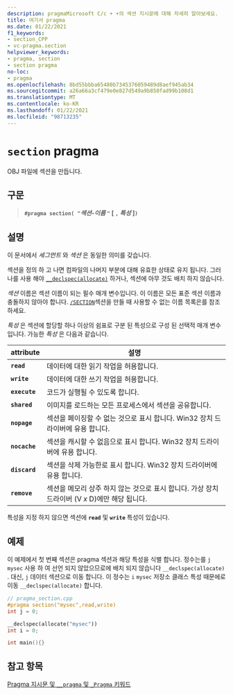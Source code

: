 ```yaml
---
description: pragmaMicrosoft C/c + +의 섹션 지시문에 대해 자세히 알아보세요.
title: 여기서 pragma
ms.date: 01/22/2021
f1_keywords:
- section_CPP
- vc-pragma.section
helpviewer_keywords:
- pragma, section
- section pragma
no-loc:
- pragma
ms.openlocfilehash: 8bd55bbba65480b7345376059489d8aef945ab34
ms.sourcegitcommit: a26a66a3cf479e0e827d549a9b850fad99b108d1
ms.translationtype: MT
ms.contentlocale: ko-KR
ms.lasthandoff: 01/22/2021
ms.locfileid: "98713235"
---
```

# <a name="section-no-locpragma"></a>`section` pragma

OBJ 파일에 섹션을 만듭니다.

## <a name="syntax"></a>구문

> **`#pragma section( "`***섹션-이름* **`"`** [ **`,`** *특성* ]**`)`**

## <a name="remarks"></a>설명

이 문서에서 *세그먼트* 와 *섹션* 은 동일한 의미를 갖습니다.

섹션을 정의 하 고 나면 컴파일의 나머지 부분에 대해 유효한 상태로 유지 됩니다. 그러나를 사용 해야 [`__declspec(allocate)`](../cpp/allocate.md) 하거나, 섹션에 아무 것도 배치 하지 않습니다.

*섹션* 이름은 섹션 이름이 되는 필수 매개 변수입니다. 이 이름은 모든 표준 섹션 이름과 충돌하지 않아야 합니다. [`/SECTION`](../build/reference/section-specify-section-attributes.md)섹션을 만들 때 사용할 수 없는 이름 목록은를 참조 하세요.

*특성* 은 섹션에 할당할 하나 이상의 쉼표로 구분 된 특성으로 구성 된 선택적 매개 변수입니다. 가능한 *특성* 은 다음과 같습니다.

| attribute | 설명 |
|--|--|
| **`read`** | 데이터에 대한 읽기 작업을 허용합니다. |
| **`write`** | 데이터에 대한 쓰기 작업을 허용합니다. |
| **`execute`** | 코드가 실행될 수 있도록 합니다. |
| **`shared`** | 이미지를 로드하는 모든 프로세스에서 섹션을 공유합니다. |
| **`nopage`** | 섹션을 페이징할 수 없는 것으로 표시 합니다. Win32 장치 드라이버에 유용 합니다. |
| **`nocache`** | 섹션을 캐시할 수 없음으로 표시 합니다. Win32 장치 드라이버에 유용 합니다. |
| **`discard`** | 섹션을 삭제 가능한로 표시 합니다. Win32 장치 드라이버에 유용 합니다. |
| **`remove`** | 섹션을 메모리 상주 하지 않는 것으로 표시 합니다. 가상 장치 드라이버 (V *x* D)에만 해당 됩니다. |

특성을 지정 하지 않으면 섹션에 **`read`** 및 **`write`** 특성이 있습니다.

## <a name="example"></a>예제

이 예제에서 첫 번째 섹션은 pragma 섹션과 해당 특성을 식별 합니다. 정수는를 `j` `mysec` 사용 하 여 선언 되지 않았으므로에 배치 되지 않습니다 `__declspec(allocate)` . 대신, `j` 데이터 섹션으로 이동 합니다. 이 정수는 `i` `mysec` 저장소 클래스 특성 때문에로 이동 `__declspec(allocate)` 합니다.

```cpp
// pragma_section.cpp
#pragma section("mysec",read,write)
int j = 0;

__declspec(allocate("mysec"))
int i = 0;

int main(){}
```

## <a name="see-also"></a>참고 항목

[Pragma 지시문 및 `__pragma` 및 `_Pragma` 키워드](./pragma-directives-and-the-pragma-keyword.md)

